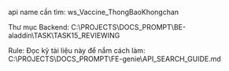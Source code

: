 api name cần tìm: ws_Vaccine_ThongBaoKhongchan

Thư mục Backend: C:\PROJECTS\DOCS_PROMPT\BE-aladdin\TASK\TASK15_REVIEWING

Rule: 
Đọc kỹ tài liệu này để nắm cách làm: C:\PROJECTS\DOCS_PROMPT\FE-genie\API_SEARCH_GUIDE.md